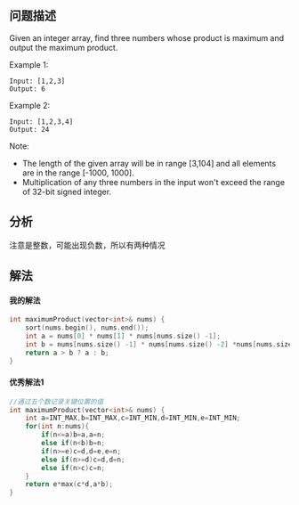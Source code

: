## 问题描述
Given an integer array, find three numbers whose product is maximum and output the maximum product.

Example 1:
```
Input: [1,2,3]
Output: 6
```
Example 2:
```
Input: [1,2,3,4]
Output: 24
```
Note:
- The length of the given array will be in range [3,104] and all elements are in the range [-1000, 1000].
- Multiplication of any three numbers in the input won't exceed the range of 32-bit signed integer.

## 分析
注意是整数，可能出现负数，所以有两种情况

## 解法

#### 我的解法
```cpp
int maximumProduct(vector<int>& nums) {
    sort(nums.begin(), nums.end());
    int a = nums[0] * nums[1] * nums[nums.size() -1];
    int b = nums[nums.size() -1] * nums[nums.size() -2] *nums[nums.size() -3];
    return a > b ? a : b;
}
```
#### 优秀解法1
```cpp
//通过五个数记录关键位置的值
int maximumProduct(vector<int>& nums) {
    int a=INT_MAX,b=INT_MAX,c=INT_MIN,d=INT_MIN,e=INT_MIN;
    for(int n:nums){
        if(n<=a)b=a,a=n;
        else if(n<b)b=n;
        if(n>=e)c=d,d=e,e=n;
        else if(n>=d)c=d,d=n;
        else if(n>c)c=n;
    }
    return e*max(c*d,a*b);
}
```

